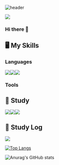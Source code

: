 ![header](https://capsule-render.vercel.app/api?type=Rounded&color=BBDEFB&height=120&section=header&text=Seungmi's%20github%20☁️&fontSize=50)

<a href="https://hits.seeyoufarm.com"><img src="https://hits.seeyoufarm.com/api/count/incr/badge.svg?url=https%3A%2F%2Fgithub.com%2Fseungmimi&count_bg=%233D6BC8&title_bg=%23A8A8A8&icon=iconify.svg&icon_color=%23FFFFFF&title=hits&edge_flat=false"/></a>

### Hi there 👋
<!--
**seungmimi/seungmimi** is a ✨ _special_ ✨ repository because its `README.md` (this file) appears on your GitHub profile.

Here are some ideas to get you started:

- 🔭 I’m currently working on ...
- 🌱 I’m currently learning ...
- 👯 I’m looking to collaborate on ...
- 🤔 I’m looking for help with ...
- 💬 Ask me about ...
- 📫 How to reach me: ...
- 😄 Pronouns: ...
- ⚡ Fun fact: ...
-->
## 🖥️ My Skills
### Languages
<div style="display:flex">
<img src="https://img.shields.io/badge/html5-E34F26?style=for-the-badge&logo=html5&logoColor=white"/>
<img src="https://img.shields.io/badge/css3-1572B6?style=for-the-badge&logo=css3&logoColor=white"/>
<img src="https://img.shields.io/badge/javascript-F7DF1E?style=for-the-badge&logo=javascript&logoColor=black"/>
</div>

### Tools

## 🌱 Study
<div style="display:flex">
<img src="https://img.shields.io/badge/javascript-F7DF1E?style=for-the-badge&logo=javascript&logoColor=black"/>
<img src="https://img.shields.io/badge/react-61DAFB?style=for-the-badge&logo=react&logoColor=white"/>
<img src="https://img.shields.io/badge/sass-CC6699?style=for-the-badge&logo=sass3&logoColor=black"/>

</div>

## 📝 Study Log
<a href="https://velog.io/@seungmimi" target="_blank"><img src="https://img.shields.io/badge/velog-20C997?style=for-the-badge&logo=react&logoColor=white"/></a>

[![Top Langs](https://github-readme-stats.vercel.app/api/top-langs/?username=seungmimi&layout=compact)](https://github.com/seungmimi/github-readme-stats)

![Anurag's GitHub stats](https://github-readme-stats.vercel.app/api?username=seungmimi&show_icons=true&theme=transparent)

